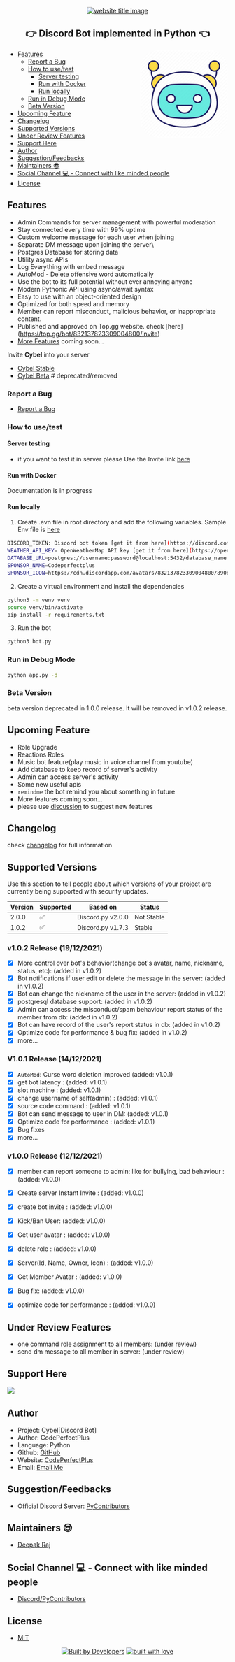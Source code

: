 <p align="center">
  <a href="https://py-contributors.github.io/awesomeScripts/"><img src="https://capsule-render.vercel.app/api?type=rect&color=ffdd00&height=100&section=header&text=Cybel%201.O&fontSize=80%&fontColor=ffffff" alt="website title image"></a>

  <h2 align="center">👉 Discord Bot implemented in Python 👈</h2>
</p>

<img style="border-radius: 20%" align="right" src="images/cybel_icon.jpg" height="200" width="200" alt="pycontributors logo">

- [Features](#features)
  - [Report a Bug](#report-a-bug)
  - [How to use/test](#how-to-usetest)
    - [Server testing](#server-testing)
    - [Run with Docker](#run-with-docker)
    - [Run locally](#run-locally)
  - [Run in Debug Mode](#run-in-debug-mode)
  - [Beta Version](#beta-version)
- [Upcoming Feature](#upcoming-feature)
- [Changelog](#changelog)
- [Supported Versions](#supported-versions)
- [Under Review Features](#under-review-features)
- [Support Here](#support-here)
- [Author](#author)
- [Suggestion/Feedbacks](#suggestionfeedbacks)
- [Maintainers 😎](#maintainers-)
- [Social Channel 💻 - Connect with like minded people](#social-channel----connect-with-like-minded-people)
- [License](#license)

## Features

- Admin Commands for server management with powerful moderation
- Stay connected every time with 99% uptime
- Custom welcome message for each user when joining
- Separate DM message upon joining the server\
- Postgres Database for storing data
- Utility async APIs
- Log Everything with embed message
- AutoMod - Delete offensive word automatically
- Use the bot to its full potential without ever annoying anyone
- Modern Pythonic API using async/await syntax
- Easy to use with an object-oriented design
- Optimized for both speed and memory
- Member can report misconduct, malicious behavior, or inappropriate content.
- Published and approved on Top.gg website. check [here]
(https://top.gg/bot/832137823309004800/invite)
- [More Features]((#upcoming-feature)) coming soon...

Invite **Cybel** into your server

- [Cybel Stable](https://top.gg/bot/832137823309004800/invite)
- [Cybel Beta](https://discord.com/api/oauth2/authorize?client_id=831918257166090250&permissions=142337&scope=bot) # deprecated/removed


### Report a Bug


- [Report a Bug](https://github.com/codePerfectPlus/cybel/discussions)

### How to use/test

#### Server testing

- if you want to test it in server please Use the Invite link [here](https://top.gg/bot/832137823309004800/invite)

#### Run with Docker

Documentation is in progress

#### Run locally 
1. Create .evn file in root directory and add the following variables. Sample Env file is [here](/.env.sample)

```bash
DISCORD_TOKEN: Discord bot token [get it from here](https://discord.com/developers/applications)
WEATHER_API_KEY= OpenWeatherMap API key [get it from here](https://openweathermap.org/api)
DATABASE_URL=postgres://username:password@localhost:5432/database_name
SPONSOR_NAME=Codeperfectplus
SPONSOR_ICON=https://cdn.discordapp.com/avatars/832137823309004800/890d78333bd8c91665e416bb889e24f8.webp
```

2. Create a virtual environment and install the dependencies

```bash
python3 -m venv venv
source venv/bin/activate
pip install -r requirements.txt
```

3. Run the bot

```bash
python3 bot.py
```

### Run in Debug Mode

```bash
python app.py -d
```

### Beta Version

beta version deprecated in 1.0.0 release. It will be removed in v1.0.2 release.

## Upcoming Feature

- Role Upgrade
- Reactions Roles
- Music bot feature(play music in voice channel from youtube)
- Add database to keep record of server's activity
- Admin can access server's activity
- Some new useful apis
- `remindme`  the bot remind you about something in future
- More features coming soon...
- please use [discussion](https://github.com/codePerfectPlus/cybel/discussions) to suggest new features

## Changelog

check [changelog](/changelog.md) for full information

## Supported Versions

Use this section to tell people about which versions of your project are
currently being supported with security updates.

| Version | Supported          |   Based on        | Status       |      
| ------- | ------------------ | ----------        | -------      |
| 2.0.0   | :white_check_mark: | Discord.py v2.0.0 |  Not Stable  |
| 1.0.2   | :white_check_mark: | Discord.py v1.7.3 |  Stable      |

### v1.0.2 Release (19/12/2021)

- [x]  More control over bot's behavior(change bot's avatar, name, nickname, status, etc): (added in v1.0.2)
- [x]  Bot notifications if user edit or delete the message in the server: (added in v1.0.2)
- [x]  Bot can change the nickname of the user in the server: (added in v1.0.2)
- [x]  postgresql database support: (added in v1.0.2)
- [x]  Admin can access the misconduct/spam behaviour report status of the member from db: (added in v1.0.2)
- [x]  Bot can have record of the user's report status in db: (added in v1.0.2)
- [x]  Optimize code for performance & bug fix: (added in v1.0.2)
- [x]  more...

### V1.0.1 Release (14/12/2021)

- [x]  `AutoMod`: Curse word deletion improved (added: v1.0.1)
- [x]  get bot latency : (added: v1.0.1)
- [x]  slot machine : (added: v1.0.1)
- [x]  change username of self(admin) : (added: v1.0.1)
- [x]  source code command : (added: v1.0.1)
- [x]  Bot can send message to user in DM: (added: v1.0.1)
- [x]  Optimize code for performance : (added: v1.0.1)
- [x]  Bug fixes
- [x]  more...

### v1.0.0 Release (12/12/2021)

- [x]  member can report someone to admin: like for bullying, bad behaviour : (added: v1.0.0)
- [x]  Create server Instant Invite : (added: v1.0.0)
- [x]  create bot invite : (added: v1.0.0)
- [x]  Kick/Ban User: (added: v1.0.0)
- [x]  Get user avatar : (added: v1.0.0)
- [x]  delete role : (added: v1.0.0)
- [x]  Server(Id, Name, Owner, Icon) : (added: v1.0.0)
- [x]  Get Member Avatar : (added: v1.0.0)
- [x]  Bug fix: (added: v1.0.0)
- [x]  optimize code for performance : (added: v1.0.0)


## Under Review Features

- one command role assignment to all members: (under review)
- send dm message to all member in server: (under review)

## Support Here

<a href="https://www.buymeacoffee.com/codeperfectplus"><img src="https://img.buymeacoffee.com/button-api/?text=Buy me a book&emoji=📖&slug=codeperfectplus&button_colour=FFDD00&font_colour=000000&font_family=Cookie&outline_colour=000000&coffee_colour=ffffff"></a>

## Author

- Project: Cybel[Discord Bot]
- Author: CodePerfectPlus
- Language: Python
- Github: [GitHub](https://github.com/codePerfectPlus)
- Website: [CodePerfectPlus](http://codeperfectplus.herokuapp.com/)
- Email: [Email Me](mailto:codeperfectplus@gmail.com)

## Suggestion/Feedbacks

- Official Discord Server: [PyContributors](https://discord.gg/JfbK3bS)

## Maintainers 😎

- [Deepak Raj](https://github.com/CodePerfectPlus)

## Social Channel 💻 - Connect with like minded people

- [Discord/PyContributors](https://discord.gg/FXyh2S3)

## License 

- [MIT](https://github.com/Py-Contributors/cybel-discord.py/blob/main/LICENSE)

<p align="center">
<a href="https://api.github.com/repos/py-contributors/awesomescripts/contributors"><img src="http://ForTheBadge.com/images/badges/built-by-developers.svg" alt="Built by Developers"></a>
<a href="https://github.com/codePerfectPlus"><img src="http://ForTheBadge.com/images/badges/built-with-love.svg" alt="built with love"></a>
</p>

